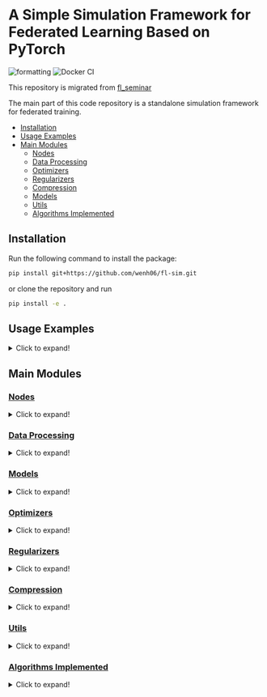 # A Simple Simulation Framework for Federated Learning Based on PyTorch

![formatting](https://github.com/wenh06/fl-sim/actions/workflows/check-formatting.yml/badge.svg)
![Docker CI](https://github.com/wenh06/fl-sim/actions/workflows/docker-image.yml/badge.svg?branch=docker-ci)

This repository is migrated from [fl_seminar](https://github.com/wenh06/fl_seminar/tree/master/code)

The main part of this code repository is a standalone simulation framework for federated training.

<!-- toc -->

- [Installation](#installation)
- [Usage Examples](#usage-examples)
- [Main Modules](#main-modules)
  - [Nodes](#nodes)
  - [Data Processing](#data-processing)
  - [Optimizers](#optimizers)
  - [Regularizers](#regularizers)
  - [Compression](#compression)
  - [Models](#models)
  - [Utils](#utils)
  - [Algorithms Implemented](#algorithms-implemented)

<!-- tocstop -->

## Installation

Run the following command to install the package:

```bash
pip install git+https://github.com/wenh06/fl-sim.git
```

or clone the repository and run

```bash
pip install -e .
```

## Usage Examples

<details>
<summary>Click to expand!</summary>

The following code snippet shows how to use the framework to train a model on the `FedProxFEMNIST` dataset using the `FedProx` algorithm.

```python
from fl_sim.data_processing.fedprox_femnist import FedProxFEMNIST
from fl_sim.algorithms.fedprox import (
    FedProxServer,
    FedProxClientConfig,
    FedProxServerConfig,
)

# create a FedProxFEMNIST dataset
ds = FedProxFEMNIST()
# choose a model
model = ds.candidate_models["cnn_femmist_tiny"]
# set up the server and client configurations
server_config = FedProxServerConfig(200, ds.DEFAULT_TRAIN_CLIENTS_NUM, 0.7)
client_config = FedProxClientConfig(ds.DEFAULT_BATCH_SIZE, 30)
# create a FedProxServer object
s = FedProxServer(model, ds, server_config, client_config)
# normal centralized training
s.train_centralized()
# federated training
s.train_federated()
```

</details>

## Main Modules

### [Nodes](fl_sim/nodes.py)

<details>
<summary>Click to expand!</summary>

`Node`s are the core of the simulation framework. `Node` has two subclasses: `Server` and `Client`.
The `Server` class is the base class for all servers, which acts as the coordinator of the training process, as well as maintainer of status variables.
The `Client` class is the base class for all clients.

The abstract base class `Node` provides the following basic functionalities:

- `get_detached_model_parameters`: get the model parameters of the node in a detached form.
- `aggregate_results_from_csv_log`: aggregate the experiment results from the csv log file.
- `aggregate_results_from_json_log`: aggregate the experiment results from the json log file.
- `_post_init`: post-initialization procedure, called in the end of `__init__` method.

and abstract methods or properties that need to be implemented by subclasses:

- `communicate`: communicate procedure with other (type of) nodes in each iteration.
- `update`: updating procedure in each iteration.
- `required_config_fields` (property): required fields in the configuration class, which is used to check the validity of the configuration in the `_post_init` method.

The `Server` class has signature

```python
Server(
    model: torch.nn.modules.module.Module,
    dataset: fl_sim.data_processing.fed_dataset.FedDataset,
    config: fl_sim.nodes.ServerConfig,
    client_config: fl_sim.nodes.ClientConfig,
    lazy: bool = False,
) -> None
```

providing the following additional functionalities:

- `_setup_clients`: setup (initialize) the clients, and allocate devices to them.
- `_sample_clients`: sample a subset of clients from the client pool.
- `_communicate`: execute the `communicate` method of the clients, and increment the global communication counter (`_num_communications`).
- `_update`: checks the validity messages (`_received_messages`) received from the clients, execute the `update` method of the server, and finally clears the received messages.
- `train_centralized`: centralized training procedure, mainly used for comparison.
- `train_federated`: federated training procedure, which calls the `_communicate` (to clients), wait for the clients to execute `_update` and `_communicate`, and finally calls `_update` to update the server.
- `add_parameters`: addition of parameters (values) to the server model parameters.
- `avg_parameters`: averaging the model parameters in the received messages.
- `update_gradients`: update the gradients of the server model parameters using the received gradients.
- `get_client_data`: helper function to get the data of the clients.
- `get_client_model`: helper function to get the model of the clients.
- `get_cached_metrics`: helper function to get the cached aggregated metrics of the clients stored on the server.

and **abstract properties that need to be implemented by subclasses**:

- `client_cls`: the client class used when initializing the clients via `_setup_clients`.
- `config_cls`: a dictionary of configuration classes for the server and clients, used in `__init__` method.
- `doi`: the DOI of the paper that proposes the algorithm.

The `Client` class has signature

```python
Client(
    client_id: int,
    device: torch.device,
    model: torch.nn.modules.module.Module,
    dataset: fl_sim.data_processing.fed_dataset.FedDataset,
    config: fl_sim.nodes.ClientConfig,
) -> None
```

providing the following additional functionalities:

- `_communicate`: execute the `communicate` method of the server, increment the global communication counter (`_num_communications`), and clears the cached local evaluation results.
- `_update`: execute the `update` method of the client, and clears the received messages from the server.
- `evaluate`: evaluate the model on the local test data.
- `set_parameters`: set the model parameters of the client.
- `get_gradients`: get the gradients, or norm of the gradients, of the model parameters of the client.
- `get_all_data`: helper function to get all the data of the client.

and **abstract methods that need to be implemented by subclasses**:

- `train`: training procedure of the client.

The configuration classes `ServerConfig` and `ClientConfig` are used to store the configuration of the server and clients, respectively.
These two classes are similar to a `dataclass`, but accept arbitrary additional fields. The signature of `ServerConfig` is

```python
ServerConfig(
    algorithm: str,
    num_iters: int,
    num_clients: int,
    clients_sample_ratio: float,
    txt_logger: bool = True,
    csv_logger: bool = False,
    json_logger: bool = True,
    eval_every: int = 1,
    verbose: int = 1,
    **kwargs: Any,
) -> None
```

and the signature of `ClientConfig` is

```python
ClientConfig(
    algorithm: str,
    optimizer: str,
    batch_size: int,
    num_epochs: int,
    lr: float,
    verbose: int = 1,
    **kwargs: Any,
) -> None
```

To implement a new algorithm, one needs to implement a subclass of `Server`, `Client`, `ServerConfig`, and `ClientConfig`. For example, the following implementation of FedProx is provided in the file [fedprox](fl_sim/algorithms/fedprox/_fedprox.py):

<details>
<summary>Click to expand!</summary>

```python
import warnings
from copy import deepcopy
from typing import List, Dict, Any

import torch
from torch_ecg.utils.misc import add_docstring
from tqdm.auto import tqdm

from fl_sim.nodes import Server, Client, ServerConfig, ClientConfig, ClientMessage


class FedProxServerConfig(ServerConfig):
    """Server config for the FedProx algorithm.

    Parameters
    ----------
    num_iters : int
        The number of (outer) iterations.
    num_clients : int
        The number of clients.
    clients_sample_ratio : float
        The ratio of clients to sample for each iteration.
    vr : bool, default False
        Whether to use variance reduction.
    **kwargs : dict, optional
        Additional keyword arguments:

        - ``txt_logger`` : bool, default True
            Whether to use txt logger.
        - ``csv_logger`` : bool, default False
            Whether to use csv logger.
        - ``json_logger`` : bool, default True
            Whether to use json logger.
        - ``eval_every`` : int, default 1
            The number of iterations to evaluate the model.
        - ``verbose`` : int, default 1
            The verbosity level.

    """

    __name__ = "FedProxServerConfig"

    def __init__(
        self,
        num_iters: int,
        num_clients: int,
        clients_sample_ratio: float,
        vr: bool = False,
        **kwargs: Any,
    ) -> None:
        super().__init__(
            "FedProx",
            num_iters,
            num_clients,
            clients_sample_ratio,
            vr=vr,
            **kwargs,
        )


class FedProxClientConfig(ClientConfig):
    """Client config for the FedProx algorithm.

    Parameters
    ----------
    batch_size : int
        The batch size.
    num_epochs : int
        The number of epochs.
    lr : float, default 1e-2
        The learning rate.
    mu : float, default 0.01
        Coefficient for the proximal term.
    vr : bool, default False
        Whether to use variance reduction.
    **kwargs : dict, optional
        Additional keyword arguments:

        - ``verbose`` : int, default 1
            The verbosity level.

    """

    __name__ = "FedProxClientConfig"

    def __init__(
        self,
        batch_size: int,
        num_epochs: int,
        lr: float = 1e-2,
        mu: float = 0.01,
        vr: bool = False,
        **kwargs: Any,
    ) -> None:
        optimizer = "FedProx" if not vr else "FedProx_VR"
        if kwargs.pop("algorithm", None) is not None:
            warnings.warn(
                "The `algorithm` argument fixed to `FedProx`.", RuntimeWarning
            )
        if kwargs.pop("optimizer", None) is not None:
            warnings.warn(
                "The `optimizer` argument fixed to `FedProx` or `FedProx_VR`.",
                RuntimeWarning,
            )
        super().__init__(
            "FedProx",
            optimizer,
            batch_size,
            num_epochs,
            lr,
            mu=mu,
            vr=vr,
            **kwargs,
        )


@add_docstring(
    Server.__doc__.replace(
        "The class to simulate the server node.",
        "Server node for the FedProx algorithm.",
    )
    .replace("ServerConfig", "FedProxServerConfig")
    .replace("ClientConfig", "FedProxClientConfig")
)
class FedProxServer(Server):
    """Server node for the FedProx algorithm."""

    __name__ = "FedProxServer"

    def _post_init(self) -> None:
        """
        check if all required field in the config are set,
        and check compatibility of server and client configs
        """
        super()._post_init()
        assert self.config.vr == self._client_config.vr

    @property
    def client_cls(self) -> type:
        return FedProxClient

    @property
    def required_config_fields(self) -> List[str]:
        return []

    def communicate(self, target: "FedProxClient") -> None:
        target._received_messages = {"parameters": self.get_detached_model_parameters()}
        if target.config.vr:
            target._received_messages["gradients"] = [
                p.grad.detach().clone() if p.grad is not None else torch.zeros_like(p)
                for p in target.model.parameters()
            ]

    def update(self) -> None:

        # sum of received parameters, with self.model.parameters() as its container
        self.avg_parameters()
        if self.config.vr:
            self.update_gradients()

    @property
    def config_cls(self) -> Dict[str, type]:
        return {
            "server": FedProxServerConfig,
            "client": FedProxClientConfig,
        }

    @property
    def doi(self) -> List[str]:
        return ["10.48550/ARXIV.1812.06127"]


@add_docstring(
    Client.__doc__.replace(
        "The class to simulate the client node.",
        "Client node for the FedProx algorithm.",
    ).replace("ClientConfig", "FedProxClientConfig")
)
class FedProxClient(Client):
    """Client node for the FedProx algorithm."""

    __name__ = "FedProxClient"

    def _post_init(self) -> None:
        """
        check if all required field in the config are set,
        and set attributes for maintaining itermidiate states
        """
        super()._post_init()
        if self.config.vr:
            self._gradient_buffer = [
                torch.zeros_like(p) for p in self.model.parameters()
            ]
        else:
            self._gradient_buffer = None

    @property
    def required_config_fields(self) -> List[str]:
        return ["mu"]

    def communicate(self, target: "FedProxServer") -> None:
        message = {
            "client_id": self.client_id,
            "parameters": self.get_detached_model_parameters(),
            "train_samples": len(self.train_loader.dataset),
            "metrics": self._metrics,
        }
        if self.config.vr:
            message["gradients"] = [
                p.grad.detach().clone() for p in self.model.parameters()
            ]
        target._received_messages.append(ClientMessage(**message))

    def update(self) -> None:
        try:
            self._cached_parameters = deepcopy(self._received_messages["parameters"])
        except KeyError:
            warnings.warn("No parameters received from server")
            warnings.warn("Using current model parameters as initial parameters")
            self._cached_parameters = self.get_detached_model_parameters()
        except Exception as err:
            raise err
        self._cached_parameters = [p.to(self.device) for p in self._cached_parameters]
        if (
            self.config.vr
            and self._received_messages.get("gradients", None) is not None
        ):
            self._gradient_buffer = [
                gd.clone().to(self.device)
                for gd in self._received_messages["gradients"]
            ]
        self.solve_inner()  # alias of self.train()

    def train(self) -> None:
        self.model.train()
        with tqdm(
            range(self.config.num_epochs),
            total=self.config.num_epochs,
            mininterval=1.0,
            disable=self.config.verbose < 2,
        ) as pbar:
            for epoch in pbar:  # local update
                self.model.train()
                for X, y in self.train_loader:
                    X, y = X.to(self.device), y.to(self.device)
                    self.optimizer.zero_grad()
                    output = self.model(X)
                    loss = self.criterion(output, y)
                    loss.backward()
                    self.optimizer.step(
                        local_weights=self._cached_parameters,
                        variance_buffer=self._gradient_buffer,
                    )

```

</details>

:point_right: [Back to TOC](#a-simple-simulation-framework-for-federated-learning-based-on-pytorch)

</details>

### [Data Processing](fl_sim/data_processing)

<details>
<summary>Click to expand!</summary>

The module (folder) [data_processing](fl_sim/data_processing) contains code for data preprocessing, io, etc. The following datasets are included in this module:

1. [`FedCIFAR`](fl_sim/data_processing/fed_cifar.py)
2. [`FedCIFAR100`](fl_sim/data_processing/fed_cifar.py)
3. [`FedEMNIST`](fl_sim/data_processing/fed_emnist.py)
4. [`FedMNIST`](fl_sim/data_processing/fed_mnist.)
5. [`FedShakespeare`](fl_sim/data_processing/fed_shakespeare.py)
6. [`FedSynthetic`](fl_sim/data_processing/fed_synthetic.py)
7. [`FedProxFEMNIST`](fl_sim/data_processing/fedprox_femnist.py)
8. [`FedProxMNIST`](fl_sim/data_processing/fedprox_mnist.py)
9. [`FedProxSent140`](fl_sim/data_processing/fedprox_sent140.py)

Each dataset is wrapped in a class, providing the following functionalities:

1. Automatic data downloading and preprocessing
2. Data partitioning (into clients) via methods `get_dataloader`
3. A list of candidate [models] (#models) via the property `candidate_models`
4. Criterion and method for evaluating the performance of a model using its output on the dataset via the method `evaluate`
5. Several helper methods for data visualization and citation (biblatex format)

Additionally, one can get the list of `LIBSVM` datasets via

```python
pd.read_html("https://www.csie.ntu.edu.tw/~cjlin/libsvmtools/datasets/")[0]
```

:point_right: [Back to TOC](#a-simple-simulation-framework-for-federated-learning-based-on-pytorch)

</details>

### [Models](fl_sim/models)

<details>
<summary>Click to expand!</summary>

The module (folder) [models](fl_sim/models) contains pre-defined (neural network) models, most of which are very simple:

1. `MLP`
2. `FedPDMLP`
3. `CNNMnist`
4. `CNNFEMnist`
5. `CNNFEMnist_Tiny`
6. `CNNCifar`
7. `RNN_OriginalFedAvg`
8. `RNN_StackOverFlow`
9. `RNN_Sent140`
10. `ResNet18`
11. `ResNet10`
12. `LogisticRegression`
13. `SVC`
14. `SVR`

Most models are proposed or suggested by previous literature.

One can call the `module_size` or `module_size_` properties to check the size (in terms of number of parameters and memory consumption respectively) of the model.

:point_right: [Back to TOC](#a-simple-simulation-framework-for-federated-learning-based-on-pytorch)

</details>

### [Optimizers](fl_sim/optimizers)

<details>
<summary>Click to expand!</summary>

The module (folder) [optimizers](fl_sim/optimizers) contains optimizers for solving inner (local) optimization problems. Despite optimizers from `torch` and `torch_optimizers`, this module implements

1. `ProxSGD`
2. `FedPD_SGD`
3. `FedPD_VR`
4. `PSGD`
5. `PSVRG`
6. `pFedMe`
7. `FedProx`
8. `FedDR`

Most of the optimizers are derived from `ProxSGD`.

:point_right: [Back to TOC](#a-simple-simulation-framework-for-federated-learning-based-on-pytorch)

</details>

### [Regularizers](fl_sim/regularizers)

<details>
<summary>Click to expand!</summary>

The module (folder) [regularizers](fl_sim/regularizers) contains code for regularizers for model parameters (weights).

1. `L1Norm`
2. `L2Norm`
3. `L2NormSquared`
4. `NullRegularizer`

These regularizers are subclasses of a base class `Regularizer`, and can be obtained by passing the name of the regularizer to the function `get_regularizer`. The regularizers share common methods `eval` and `prox_eval`.

:point_right: [Back to TOC](#a-simple-simulation-framework-for-federated-learning-based-on-pytorch)

</details>

### [Compression](fl_sim/compressors)

<details>
<summary>Click to expand!</summary>

The module (folder) [compressors](fl_sim/compressors) contains code for constructing compressors.

:point_right: [Back to TOC](#a-simple-simulation-framework-for-federated-learning-based-on-pytorch)

</details>

### [Utils](fl_sim/utils)

<details>
<summary>Click to expand!</summary>

The module (folder) [utils](fl_sim/utils) contains utility functions for [data downloading](fl_sim/utils/_download_data.py),
[training metrics logging](fl_sim/utils/loggers.py), etc.

- `TxTLogger`: A logger for logging training metrics to a text file, as well as printing them to the console, in a human-readable format.
- `CSVLogger`: A logger for logging training metrics to a CSV file. **NOT** recommended since not memory-efficient.
- `JsonLogger`: A logger for logging training metrics to a JSON file. Also can be saved as a YAML file.

:point_right: [Back to TOC](#a-simple-simulation-framework-for-federated-learning-based-on-pytorch)

</details>

### [Algorithms Implemented](fl_sim/algorithms)

<details>
<summary>Click to expand!</summary>

1. [FedProx](https://github.com/litian96/FedProx) ![test-fedprox](https://github.com/wenh06/fl-sim/actions/workflows/test-fedprox.yml/badge.svg)
2. [FedOpt](https://arxiv.org/abs/2003.00295) ![test-fedopt](https://github.com/wenh06/fl-sim/actions/workflows/test-fedopt.yml/badge.svg)
3. [pFedMe](https://github.com/CharlieDinh/pFedMe) ![test-pfedme](https://github.com/wenh06/fl-sim/actions/workflows/test-pfedme.yml/badge.svg)
4. [FedSplit](https://arxiv.org/abs/2005.05238) ![test-fedsplit](https://github.com/wenh06/fl-sim/actions/workflows/test-fedsplit.yml/badge.svg)
5. [FedDR](https://github.com/unc-optimization/FedDR) ![test-feddr](https://github.com/wenh06/fl-sim/actions/workflows/test-feddr.yml/badge.svg)
6. [FedPD](https://github.com/564612540/FedPD/) ![test-fedpd](https://github.com/wenh06/fl-sim/actions/workflows/test-fedpd.yml/badge.svg)
7. [SCAFFOLD](https://proceedings.mlr.press/v119/karimireddy20a.html) ![test-scaffold](https://github.com/wenh06/fl-sim/actions/workflows/test-scaffold.yml/badge.svg)
8. [ProxSkip](https://proceedings.mlr.press/v162/mishchenko22b.html) ![test-proxskip](https://github.com/wenh06/fl-sim/actions/workflows/test-proxskip.yml/badge.svg)
9. [Ditto](https://arxiv.org/abs/2012.04221) ![test-ditto](https://github.com/wenh06/fl-sim/actions/workflows/test-ditto.yml/badge.svg)

:point_right: [Back to TOC](#a-simple-simulation-framework-for-federated-learning-based-on-pytorch)

</details>

